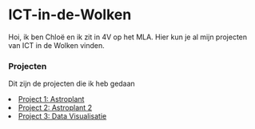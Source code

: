 # ICT-in-de-Wolken

Hoi, ik ben Chloë en ik zit in 4V op het MLA. Hier kun je al mijn projecten van ICT in de Wolken vinden.

<h3>Projecten</h3>

<p>Dit zijn de projecten die ik heb gedaan</p>

<li><a href="https://mbali3003.github.io/ICT-in-de-Wolken/Project%201">Project 1: Astroplant</a></li>
<li><a href="https://mbali3003.github.io/ICT-in-de-Wolken/Project%202">Project 2: Astroplant 2</a></li>
<li><a href="https://mbali3003.github.io/ICT-in-de-Wolken/Project%203">Project 3: Data Visualisatie</a></li>

